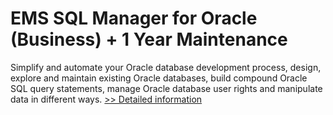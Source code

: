 # EMS SQL Manager for Oracle (Business) + 1 Year Maintenance
Simplify and automate your Oracle database development process, design, explore and maintain existing Oracle databases, build compound Oracle SQL query statements, manage Oracle database user rights and manipulate data in different ways.
[>> Detailed information](https://secure.shareit.com/shareit/product.html?productid=300125173&affiliateid=200057808)